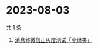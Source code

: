 # 2023-08-03

共 1 条

<!-- BEGIN -->
<!-- 最后更新时间 Thu Aug 03 2023 09:54:33 GMT+0800 (China Standard Time) -->

1. [消息称微信正灰度测试「小绿书」](https://www.zhihu.com/search?q=%E6%B6%88%E6%81%AF%E7%A7%B0%E5%BE%AE%E4%BF%A1%E6%AD%A3%E7%81%B0%E5%BA%A6%E6%B5%8B%E8%AF%95%E3%80%8C%E5%B0%8F%E7%BB%BF%E4%B9%A6%E3%80%8D)

<!-- END -->
